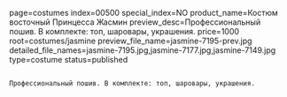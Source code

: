 page=costumes
index=00500
special_index=NO
product_name=Костюм восточный Принцесса Жасмин
preview_desc=Профессиональный пошив. В комплекте: топ, шаровары, украшения.
price=1000
root=costumes/jasmine
preview_file_name=jasmine-7195-prev.jpg
detailed_file_names=jasmine-7195.jpg,jasmine-7177.jpg,jasmine-7149.jpg
type=costume
status=published
~~~~~~

Профессиональный пошив. В комплекте: топ, шаровары, украшения.